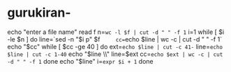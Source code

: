 # gurukiran-
echo "enter a file name" read f  n=`wc -l $f | cut -d " " -f 1` i=1  while [ $i -le $n ] do     line=`sed -n "$i p" $f`     cc=`echo $line | wc -c | cut -d " " -f 1`     echo "$cc"     while [ $cc -ge 40 ]     do         ext=`echo $line | cut -c 41-`         line=`echo $line | cut -c 1-40`         echo "$line \\"         line=$ext         cc=`echo $ext | wc -c | cut -d " " -f 1`     done echo "$line"     i=`expr $i + 1`     done
